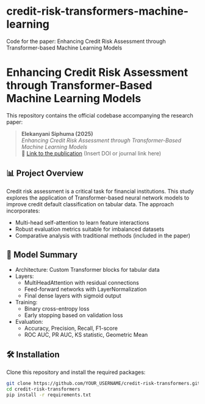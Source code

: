 # credit-risk-transformers-machine-learning
Code for the paper: Enhancing Credit Risk Assessment through Transformer-based Machine Learning Models

# Enhancing Credit Risk Assessment through Transformer-Based Machine Learning Models

This repository contains the official codebase accompanying the research paper:

> **Elekanyani Siphuma (2025)**  
> *Enhancing Credit Risk Assessment through Transformer-Based Machine Learning Models*  
> 📄 [Link to the publication](https://link.springer.com/chapter/10.1007/978-3-031-78255-8_8) (Insert DOI or journal link here)


## 📊 Project Overview

Credit risk assessment is a critical task for financial institutions. This study explores the application of Transformer-based neural network models to improve credit default classification on tabular data. The approach incorporates:

- Multi-head self-attention to learn feature interactions
- Robust evaluation metrics suitable for imbalanced datasets
- Comparative analysis with traditional methods (included in the paper)

## 🧠 Model Summary

- Architecture: Custom Transformer blocks for tabular data
- Layers:
  - MultiHeadAttention with residual connections
  - Feed-forward networks with LayerNormalization
  - Final dense layers with sigmoid output
- Training:
  - Binary cross-entropy loss
  - Early stopping based on validation loss
- Evaluation:
  - Accuracy, Precision, Recall, F1-score
  - ROC AUC, PR AUC, KS statistic, Geometric Mean

## 🛠️ Installation

Clone this repository and install the required packages:

```bash
git clone https://github.com/YOUR_USERNAME/credit-risk-transformers.git
cd credit-risk-transformers
pip install -r requirements.txt
